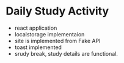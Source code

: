 # Daily Study Activity
* react application
* localstorage implementaion
* site is implemented from Fake API
* toast implemented
* srudy break, study details are functional.

